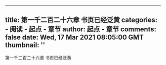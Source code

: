 
---
title: 第一千二百二十六章 书页已经泛黄
categories: 
    - 阅读
    - 起点 - 章节
author: 起点 - 章节
comments: false
date: Wed, 17 Mar 2021 08:05:00 GMT
thumbnail: ''
---

<div>   
第一千二百二十六章 书页已经泛黄  
</div>
            